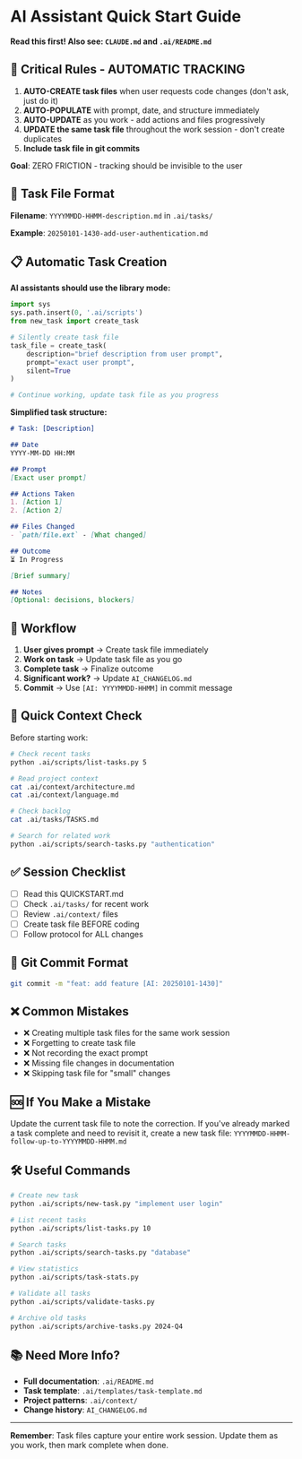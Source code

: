 # AI Assistant Quick Start Guide

**Read this first! Also see: `CLAUDE.md` and `.ai/README.md`**

## 🚨 Critical Rules - AUTOMATIC TRACKING

1. **AUTO-CREATE task files** when user requests code changes (don't ask, just do it)
2. **AUTO-POPULATE** with prompt, date, and structure immediately
3. **AUTO-UPDATE** as you work - add actions and files progressively
4. **UPDATE the same task file** throughout the work session - don't create duplicates
5. **Include task file in git commits**

**Goal**: ZERO FRICTION - tracking should be invisible to the user

## 📝 Task File Format

**Filename**: `YYYYMMDD-HHMM-description.md` in `.ai/tasks/`

**Example**: `20250101-1430-add-user-authentication.md`

## 📋 Automatic Task Creation

**AI assistants should use the library mode:**
```python
import sys
sys.path.insert(0, '.ai/scripts')
from new_task import create_task

# Silently create task file
task_file = create_task(
    description="brief description from user prompt",
    prompt="exact user prompt",
    silent=True
)

# Continue working, update task file as you progress
```

**Simplified task structure:**
```markdown
# Task: [Description]

## Date
YYYY-MM-DD HH:MM

## Prompt
[Exact user prompt]

## Actions Taken
1. [Action 1]
2. [Action 2]

## Files Changed
- `path/file.ext` - [What changed]

## Outcome
⏳ In Progress

[Brief summary]

## Notes
[Optional: decisions, blockers]
```

## 🔄 Workflow

1. **User gives prompt** → Create task file immediately
2. **Work on task** → Update task file as you go
3. **Complete task** → Finalize outcome
4. **Significant work?** → Update `AI_CHANGELOG.md`
5. **Commit** → Use `[AI: YYYYMMDD-HHMM]` in commit message

## 📂 Quick Context Check

Before starting work:
```bash
# Check recent tasks
python .ai/scripts/list-tasks.py 5

# Read project context
cat .ai/context/architecture.md
cat .ai/context/language.md

# Check backlog
cat .ai/tasks/TASKS.md

# Search for related work
python .ai/scripts/search-tasks.py "authentication"
```

## ✅ Session Checklist

- [ ] Read this QUICKSTART.md
- [ ] Check `.ai/tasks/` for recent work
- [ ] Review `.ai/context/` files
- [ ] Create task file BEFORE coding
- [ ] Follow protocol for ALL changes

## 🔗 Git Commit Format

```bash
git commit -m "feat: add feature [AI: 20250101-1430]"
```

## ❌ Common Mistakes

- ❌ Creating multiple task files for the same work session
- ❌ Forgetting to create task file
- ❌ Not recording the exact prompt
- ❌ Missing file changes in documentation
- ❌ Skipping task file for "small" changes

## 🆘 If You Make a Mistake

Update the current task file to note the correction. If you've already marked a task complete and need to revisit it, create a new task file: `YYYYMMDD-HHMM-follow-up-to-YYYYMMDD-HHMM.md`

## 🛠️ Useful Commands

```bash
# Create new task
python .ai/scripts/new-task.py "implement user login"

# List recent tasks
python .ai/scripts/list-tasks.py 10

# Search tasks
python .ai/scripts/search-tasks.py "database"

# View statistics
python .ai/scripts/task-stats.py

# Validate all tasks
python .ai/scripts/validate-tasks.py

# Archive old tasks
python .ai/scripts/archive-tasks.py 2024-Q4
```

## 📚 Need More Info?

- **Full documentation**: `.ai/README.md`
- **Task template**: `.ai/templates/task-template.md`
- **Project patterns**: `.ai/context/`
- **Change history**: `AI_CHANGELOG.md`

---

**Remember**: Task files capture your entire work session. Update them as you work, then mark complete when done.
